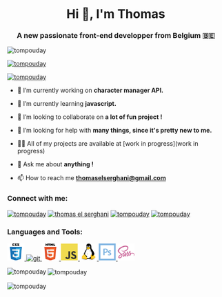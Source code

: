 <h1 align="center">Hi 👋, I'm Thomas</h1>
<h3 align="center">A new passionate front-end developper from Belgium 🇧🇪</h3>

<p align="left"> <img src="https://komarev.com/ghpvc/?username=tompouday&label=Profile%20views&color=0e75b6&style=flat" alt="tompouday" /> </p>

<p align="left"> <a href="https://github.com/ryo-ma/github-profile-trophy"><img src="https://github-profile-trophy.vercel.app/?username=tompouday" alt="tompouday" /></a> </p>

<p align="left"> <a href="https://twitter.com/tompouday" target="blank"><img src="https://img.shields.io/twitter/follow/tompouday?logo=twitter&style=for-the-badge" alt="tompouday" /></a> </p>

- 🔭 I’m currently working on **character manager API.**

- 🌱 I’m currently learning **javascript.**

- 👯 I’m looking to collaborate on **a lot of fun project !**

- 🤝 I’m looking for help with **many things, since it's pretty new to me.**

- 👨‍💻 All of my projects are available at [work in progress](work in progress)

- 💬 Ask me about **anything !**

- 📫 How to reach me **thomaselserghani@gmail.com**

<h3 align="left">Connect with me:</h3>
<p align="left">
<a href="https://twitter.com/tompouday" target="blank"><img align="center" src="https://raw.githubusercontent.com/rahuldkjain/github-profile-readme-generator/master/src/images/icons/Social/twitter.svg" alt="tompouday" height="30" width="40" /></a>
<a href="https://linkedin.com/in/thomas el serghani" target="blank"><img align="center" src="https://raw.githubusercontent.com/rahuldkjain/github-profile-readme-generator/master/src/images/icons/Social/linked-in-alt.svg" alt="thomas el serghani" height="30" width="40" /></a>
<a href="https://instagram.com/tompouday" target="blank"><img align="center" src="https://raw.githubusercontent.com/rahuldkjain/github-profile-readme-generator/master/src/images/icons/Social/instagram.svg" alt="tompouday" height="30" width="40" /></a>
<a href="https://www.youtube.com/c/tompouday" target="blank"><img align="center" src="https://raw.githubusercontent.com/rahuldkjain/github-profile-readme-generator/master/src/images/icons/Social/youtube.svg" alt="tompouday" height="30" width="40" /></a>
</p>

<h3 align="left">Languages and Tools:</h3>
<p align="left"> <a href="https://www.w3schools.com/css/" target="_blank"> <img src="https://raw.githubusercontent.com/devicons/devicon/master/icons/css3/css3-original-wordmark.svg" alt="css3" width="40" height="40"/> </a> <a href="https://git-scm.com/" target="_blank"> <img src="https://www.vectorlogo.zone/logos/git-scm/git-scm-icon.svg" alt="git" width="40" height="40"/> </a> <a href="https://www.w3.org/html/" target="_blank"> <img src="https://raw.githubusercontent.com/devicons/devicon/master/icons/html5/html5-original-wordmark.svg" alt="html5" width="40" height="40"/> </a> <a href="https://developer.mozilla.org/en-US/docs/Web/JavaScript" target="_blank"> <img src="https://raw.githubusercontent.com/devicons/devicon/master/icons/javascript/javascript-original.svg" alt="javascript" width="40" height="40"/> </a> <a href="https://www.linux.org/" target="_blank"> <img src="https://raw.githubusercontent.com/devicons/devicon/master/icons/linux/linux-original.svg" alt="linux" width="40" height="40"/> </a> <a href="https://www.photoshop.com/en" target="_blank"> <img src="https://raw.githubusercontent.com/devicons/devicon/master/icons/photoshop/photoshop-line.svg" alt="photoshop" width="40" height="40"/> </a> <a href="https://sass-lang.com" target="_blank"> <img src="https://raw.githubusercontent.com/devicons/devicon/master/icons/sass/sass-original.svg" alt="sass" width="40" height="40"/> </a> </p>

<p><img align="left" src="https://github-readme-stats.vercel.app/api/top-langs?username=tompouday&show_icons=true&locale=en&layout=compact" alt="tompouday" /></p>

<p>&nbsp;<img align="center" src="https://github-readme-stats.vercel.app/api?username=tompouday&show_icons=true&locale=en" alt="tompouday" /></p>

<p><img align="center" src="https://github-readme-streak-stats.herokuapp.com/?user=tompouday&" alt="tompouday" /></p>
